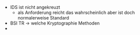 - IDS ist nicht angekreuzt
	- als Anforderung reicht das wahrscheinlich aber ist doch normalerweise Standard
- BSI TR -> welche Kryptographie Methoden
- 